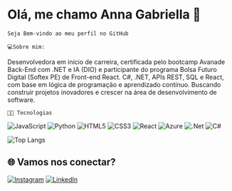 # Olá, me chamo Anna Gabriella 🌟

```Seja Bem-vindo ao meu perfil no GitHub```

 ```💻Sobre mim:```

Desenvolvedora em início de carreira, certificada pelo bootcamp Avanade Back-End com .NET e IA (DIO) e participante do programa Bolsa Futuro Digital (Softex PE) de Front-end React. C#, .NET, APIs REST, SQL e React, com base em lógica de programação e aprendizado contínuo. Buscando construir projetos inovadores e crescer na área de desenvolvimento de software.


 ```👩‍💻 Tecnologias```

![JavaScript](https://img.shields.io/badge/javascript-%23323330.svg?style=for-the-badge&logo=javascript&logoColor=%23F7DF1E)
![Python](https://img.shields.io/badge/python-3670A0?style=for-the-badge&logo=python&logoColor=ffdd54)
![HTML5](https://img.shields.io/badge/html5-%23E34F26.svg?style=for-the-badge&logo=html5&logoColor=white)
![CSS3](https://img.shields.io/badge/css3-%231572B6.svg?style=for-the-badge&logo=css3&logoColor=white)
![React](https://img.shields.io/badge/react-%2320232a.svg?style=for-the-badge&logo=react&logoColor=%2361DAFB)
![Azure](https://img.shields.io/badge/azure-%230072C6.svg?style=for-the-badge&logo=microsoftazure&logoColor=white)
![.Net](https://img.shields.io/badge/.NET-5C2D91?style=for-the-badge&logo=.net&logoColor=white)
![C#](https://img.shields.io/badge/c%23-%23239120.svg?style=for-the-badge&logo=csharp&logoColor=white)


![Top Langs](https://github-readme-stats.vercel.app/api/top-langs/?username=anuraghazra&hide_progress=true)

## 🌐 Vamos nos conectar?

[![Instagram](https://img.shields.io/badge/Instagram-%23E4405F.svg?style=for-the-badge&logo=Instagram&logoColor=white)](https://www.instagram.com/gabidldantas/)
[![LinkedIn](https://img.shields.io/badge/LinkedIn-%230077B5.svg?style=for-the-badge&logo=linkedin&logoColor=white)](https://www.linkedin.com/in/anna-gabriella/)
